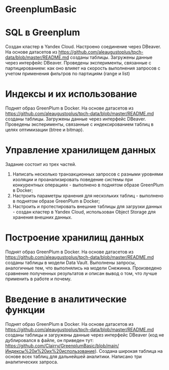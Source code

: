 # GreenplumBasic

# SQL в Greenplum
Создан кластер в Yandex Cloud. Настроено соединение через DBeaver. 
На основе датасетов из https://github.com/aleaugustoplus/tpch-data/blob/master/README.md созданы таблицы.
Загружены данные через интерфейс DBeaver.
Проведены эксперименты, связанные с партицированием: как оно влияет на скорость выполнения запросов с учетом применения фильтров по партициям (range и list)

# Индексы и их использование
Поднят образ GreenPlum в Docker. 
На основе датасетов из https://github.com/aleaugustoplus/tpch-data/blob/master/README.md созданы таблицы.
Загружены данные через интерфейс DBeaver.
Проведены эксперименты, связанные с индексированием таблиц в целях оптимизации (btree и bitmap).

# Управление хранилищем данных
Задание состоит из трех частей.
1) Написать несколько транзакционных запросов с разными уровнями изоляции и проанализировать поведение системы при конкурентных операциях - выполнено в поднятом образе GreenPlum в Docker;
2) Настроить параметры хранения для нескольких таблиц - выполнено в поднятом образе GreenPlum в Docker;
3) Настроить и протестировать внешние таблицы для загрузки данных - создан кластер в Yandex Cloud, использован Object Storage для хранения внешних данных.

# Построение хранилищ данных
Поднят образ GreenPlum в Docker. 
На основе датасетов из https://github.com/aleaugustoplus/tpch-data/blob/master/README.md созданы таблицы в модели Data Vault.
Выполнены запросы, аналогичные тем, что выполнялись на модели Снежинка.
Произведено сравнение полученных результатов и описан вывод о том, что лучше применить в работе и почему.

# Введение в аналитические функции
Поднят образ GreenPlum в Docker. 
На основе датасетов из https://github.com/aleaugustoplus/tpch-data/blob/master/README.md созданы таблицы и загружены данные через интерфейс DBeaver (код не дублировался в файле, он приведен тут: https://github.com/Clairry/GreenplumBasic/blob/main/Индексы%20и%20их%20использование).
Создана широкая таблица на основе всех таблиц для дальнейшей аналитики.
Написано три аналитических запроса.



